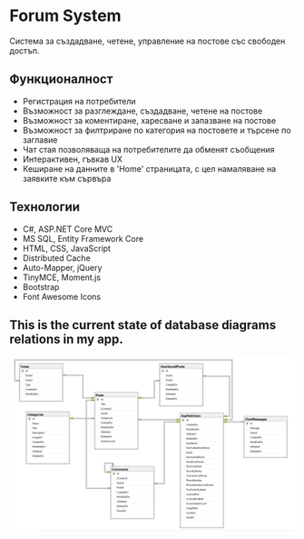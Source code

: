# Forum System
Система за създадване, четене, управление на постове със свободен достъп.

## Функционалност
* Регистрация на потребители
* Възможност за разглеждане, създадване, четене на постове
* Възможност за коментиране, харесване и запазване на постове
* Възможност за филтриране по категория на постовете и търсене по заглавие
* Чат стая позволяваща на потребителите да обменят съобщения
* Интерактивен, гъвкав UX
* Кеширане на данните в 'Home' страницата, с цел намаляване на заявките към сървъра

## Технологии
* C#, ASP.NET Core MVC
* MS SQL, Entity Framework Core
* HTML, CSS, JavaScript
* Distributed Cache
* Auto-Mapper, jQuery
* TinyMCE, Moment.js
* Bootstrap
* Font Awesome Icons

## This is the current state of database diagrams relations in my app.

![](DatabaseDiagrams.png)